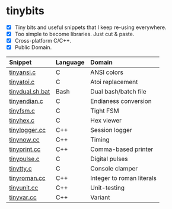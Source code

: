# tinybits
- [x] Tiny bits and useful snippets that I keep re-using everywhere.
- [x] Too simple to become libraries. Just cut & paste.
- [x] Cross-platform C/C++.
- [x] Public Domain.

|Snippet|Language|Domain|
|:------|:-------|:-----|
|[tinyansi.c](tinyansi.c)|C|ANSI colors|
|[tinyatoi.c](tinyatoi.c)|C|Atoi replacement|
|[tinydual.sh.bat](tinydual.sh.bat)|Bash|Dual bash/batch file|
|[tinyendian.c](tinyendian.c)|C|Endianess conversion|
|[tinyfsm.c](tinyfsm.c)|C|Tight FSM|
|[tinyhex.c](tinyhex.c)|C|Hex viewer|
|[tinylogger.cc](tinylogger.cc)|C++|Session logger|
|[tinynow.cc](tinynow.cc)|C++|Timing|
|[tinyprint.cc](tinyprint.cc)|C++|Comma-based printer|
|[tinypulse.c](tinypulse.c)|C|Digital pulses|
|[tinytty.c](tinytty.c)|C|Console clamper|
|[tinyroman.cc](tinyroman.cc)|C++|Integer to roman literals|
|[tinyunit.cc](tinyunit.cc)|C++|Unit-testing|
|[tinyvar.cc](tinyvar.cc)|C++|Variant|
